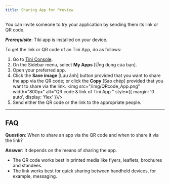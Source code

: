 ```yaml
---
title: Sharing App for Preview
---
```


You can invite someone to try your application by sending them its link or QR code.

***Prerequisite***: Tiki app is installed on your device.

To get the link or QR code of an Tini App, do as follows:

1. Go to [Tini Console](https://developer.tiki.vn/apps).
2. On the Sidebar menu, select **My Apps** [Ứng dụng của bạn].
3. Open your preferred app.
4. Click the **Save image** [Lưu ảnh] button provided that you want to share the app via the QR code; or click the **Copy** [Sao chép] provided that you want to share via the link.
   <img src="/img/QRcode_App.png" width="800px" alt="QR code & link of Tini App " style={{ margin: '0 auto', display: 'flex' }}/>
5. Send either the QR code or the link to the appropriate people.

- - -

## FAQ

**Question**: When to share an app via the QR code and when to share it via the link?

**Answer**: It depends on the means of sharing the app. 

- The QR code works best in printed media like flyers, leaflets, brochures and standees.
- The link works best for quick sharing between handheld devices, for example, messaging.
